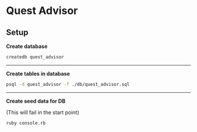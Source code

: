 # Quest Advisor

## Setup

**Create database**

```sh
createdb quest_advisor
```

-----

**Create tables in database**

```sh
psql -d quest_advisor -f ./db/quest_advisor.sql
```

-----

**Create seed data for DB**

(This will fail in the start point)

```sh
ruby console.rb
```
